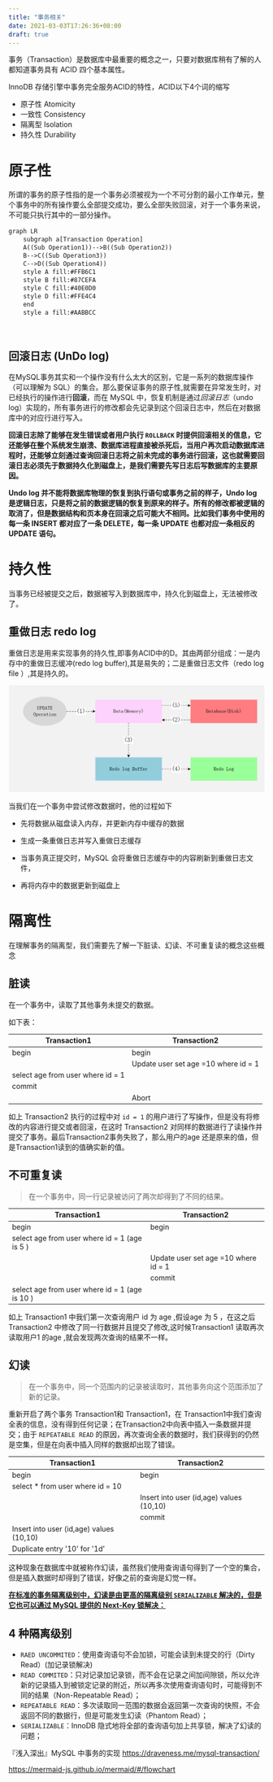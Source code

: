 ```yaml
---
title: "事务相关"
date: 2021-03-03T17:26:36+08:00
draft: true
---
```


事务（Transaction）是数据库中最重要的概念之一，只要对数据库稍有了解的人都知道事务具有 ACID 四个基本属性。

InnoDB 存储引擎中事务完全服务ACID的特性，ACID以下4个词的缩写

- 原子性 Atomicity 
- 一致性 Consistency 
- 隔离型 Isolation 
- 持久性 Durability 



# 原子性

所谓的事务的原子性指的是一个事务必须被视为一个不可分割的最小工作单元，整个事务中的所有操作要么全部提交成功，要么全部失败回滚，对于一个事务来说，不可能只执行其中的一部分操作。



```mermaid
graph LR
    subgraph a[Transaction Operation]
    A((Sub Operation1))-->B((Sub Operation2))
    B-->C((Sub Operation3))
    C-->D((Sub Operation4))
    style A fill:#FFB6C1
  	style B fill:#87CEFA
  	style C fill:#40E0D0
  	style D fill:#FFE4C4
    end
    style a fill:#AABBCC

  
```



## 回滚日志 (UnDo log)

在MySQL事务其实和一个操作没有什么太大的区别，它是一系列的数据库操作（可以理解为 SQL）的集合。那么要保证事务的原子性,就需要在异常发生时，对已经执行的操作进行**回滚**，而在 MySQL 中，恢复机制是通过*回滚日志*（undo log）实现的，所有事务进行的修改都会先记录到这个回滚日志中，然后在对数据库中的对应行进行写入。



**回滚日志除了能够在发生错误或者用户执行 `ROLLBACK` 时提供回滚相关的信息，它还能够在整个系统发生崩溃、数据库进程直接被杀死后，当用户再次启动数据库进程时，还能够立刻通过查询回滚日志将之前未完成的事务进行回滚，这也就需要回滚日志必须先于数据持久化到磁盘上，是我们需要先写日志后写数据库的主要原因。**



**Undo log 并不能将数据库物理的恢复到执行语句或事务之前的样子，Undo log 是逻辑日志，只是将之前的数据逻辑的恢复到原来的样子。所有的修改都被逻辑的取消了，但是数据结构和页本身在回滚之后可能大不相同。比如我们事务中使用的每一条 INSERT 都对应了一条 DELETE，每一条 UPDATE 也都对应一条相反的 UPDATE 语句。**



# 持久性

当事务已经被提交之后，数据被写入到数据库中，持久化到磁盘上，无法被修改了。



## 重做日志 redo log 

重做日志是用来实现事务的持久性,即事务ACID中的D。其由两部分组成：一是内存中的重做日志缓冲(redo log buffer),其是易失的；二是重做日志文件（redo log file ）,其是持久的。



![image-20210304112953610](image-20210304112953610.png)



当我们在一个事务中尝试修改数据时，他的过程如下

- 先将数据从磁盘读入内存，并更新内存中缓存的数据

- 生成一条重做日志并写入重做日志缓存

- 当事务真正提交时，MySQL 会将重做日志缓存中的内容刷新到重做日志文件，

- 再将内存中的数据更新到磁盘上

  

  
# 隔离性


在理解事务的隔离型，我们需要先了解一下脏读、幻读、不可重复读的概念这些概念

## 脏读
在一个事务中，读取了其他事务未提交的数据。

如下表：

| Transaction1                      | Transaction2                         |
| --------------------------------- | ------------------------------------ |
| begin                             | begin                                |
|                                   | Update user set age =10 where id = 1 |
| select age from user where id = 1 |                                      |
| commit                            |                                      |
|                                   | Abort                                |



如上 Transaction2 执行的过程中对 `id = 1` 的用户进行了写操作，但是没有将修改的内容进行提交或者回滚，在这时 Transaction2 对同样的数据进行了读操作并提交了事务。最后Transaction2事务失败了，那么用户的age 还是原来的值，但是Transaction1读到的值确实新的值。



## 不可重复读

> 在一个事务中，同一行记录被访问了两次却得到了不同的结果。
>
> 

| Transaction1                                    | Transaction2                         |
| ----------------------------------------------- | ------------------------------------ |
| begin                                           | begin                                |
| select age from user where id = 1  (age is 5 )  |                                      |
|                                                 | Update user set age =10 where id = 1 |
|                                                 | commit                               |
| select age from user where id = 1  (age is 10 ) |                                      |

如上 Transaction1 中我们第一次查询用户 id 为 age ,假设age 为 5 ，在这之后 Transaction2 中修改了同一行数据并且提交了修改,这时候Transaction1 读取再次读取用户1 的age ,就会发现两次查询的结果不一样。



## 幻读

>  在一个事务中，同一个范围内的记录被读取时，其他事务向这个范围添加了新的记录。



重新开启了两个事务 Transaction1和 Transaction1，在 Transaction1中我们查询全表的信息，没有得到任何记录；在Transaction2中向表中插入一条数据并提交；由于 `REPEATABLE READ` 的原因，再次查询全表的数据时，我们获得到的仍然是空集，但是在向表中插入同样的数据却出现了错误。

| Transaction1                             | Transaction2                             |
| ---------------------------------------- | ---------------------------------------- |
| begin                                    | begin                                    |
| select * from user where id = 10         |                                          |
|                                          | Insert into user (id,age) values (10,10) |
|                                          | commit                                   |
| Insert into user (id,age) values (10,10) |                                          |
| Duplicate entry '10' for '1d'            |                                          |

这种现象在数据库中就被称作幻读，虽然我们使用查询语句得到了一个空的集合，但是插入数据时却得到了错误，好像之前的查询是幻觉一样。





<u>**在标准的事务隔离级别中，幻读是由更高的隔离级别 `SERIALIZABLE` 解决的，但是它也可以通过 MySQL 提供的 Next-Key 锁解决：**</u>





## 4 种隔离级别

- `RAED UNCOMMITED`：使用查询语句不会加锁，可能会读到未提交的行（Dirty Read）(加记录锁解决)
- `READ COMMITED`：只对记录加记录锁，而不会在记录之间加间隙锁，所以允许新的记录插入到被锁定记录的附近，所以再多次使用查询语句时，可能得到不同的结果（Non-Repeatable Read）；
- `REPEATABLE READ`：多次读取同一范围的数据会返回第一次查询的快照，不会返回不同的数据行，但是可能发生幻读（Phantom Read）；
- `SERIALIZABLE`：InnoDB 隐式地将全部的查询语句加上共享锁，解决了幻读的问题；





















『浅入深出』MySQL 中事务的实现  https://draveness.me/mysql-transaction/

https://mermaid-js.github.io/mermaid/#/flowchart

